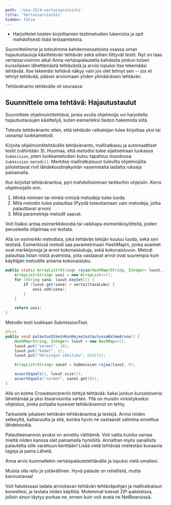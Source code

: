 ```yaml
---
path: '/osa-13/4-vertaisarviointi'
title: 'Vertaisarviointi'
hidden: false
---
```


<text-box variant='learningObjectives' name='Oppimistavoitteet'>

- Harjoittelet toisten kirjoittamien testimetodien lukemista ja opit mahdollisesti lisää testaamisesta.

</text-box>


<quiz id="4eec17f3-323b-475a-9ede-285bc7bb5cfa"></quiz>

Suunnittelimme ja toteutimme kahdennessatoista osassa oman hajautustauluja käsittelevän tehtävän sekä siihen liittyvät testit. Nyt on taas vertaisarvioinnin aika! Anna vertaispalautetta kahdesta jonkun toisen kurssilaisen lähettämästä tehtävästä ja arvioi lopuksi itse tekemääsi tehtävää. Itse tekemäsi tehtävä näkyy vain jos olet tehnyt sen -- jos et tehnyt tehtävää, pääset arvioimaan yhden ylimääräisen tehtävän.

Tehtävänanto tehtävälle oli seuraava:



## Suunnittele oma tehtävä: Hajautustaulut

Suunnittele ohjelmointitehtävä, jonka avulla ohjelmoija voi harjoitella hajautustaulujen käsittelyä, kuten esimerkiksi tiedon hakemista siitä.

Toteuta tehtävänanto siten, että tehtävän ratkaisijan tulee kirjoittaa yksi tai useampi luokkametodi.

Kirjoita ohjelmointitehtävälle tehtävänanto, malliratkaisu ja automaattiset testit (vähintään 3). Huomaa, että metodisi tulee sijaitsemaan luokassa `Submission`, joten luokkametodien kutsu tapahtuu muodossa `Submission.metodi()`. Merkitse malliratkaisuun tulevilta ohjelmoijilta piilotettavat rivit lähdekoodinäkymän vasemmalta laidalta rukseja painamalla.

Kun kirjoitat tehtävänantoa, pyri mahdollisimman tarkkoihin ohjeisiin. Kerro ohjelmoijalle mm.
1. Minkä niminen tai minkä nimisiä metodeja tulee luoda.
2. Mitä metodin tulee palauttaa (Pyydä toteuttamaan vain metodeja, jotka palauttavat arvon)
3. Mitä parametreja metodit saavat.

Voit lisäksi antaa esimerkkikoodia tai vaikkapa esimerkkisyötteitä, joiden perusteella ohjelmaa voi testata.


Alla on esimerkki metodista, joka tehtävän tekijän kuuluu luoda, sekä sen testistä. Esimerkissä metodi saa parametrinaan HashMapin, jonka avaimet ovat merkkijonoja ja arvot kokonaislukuja, sekä kokonaisluvun. Metodi palauttaa listan niistä avaimista, joita vastaavat arvot ovat suurempia kuin käyttäjän metodille antama kokonaisluku.


```java
public static ArrayList<String> rajaa(HashMap<String, Integer> luvut, int vertailtavaLuku) {
    ArrayList<String> uusi = new ArrayList<>();
    for (String sana: luvut.keySet()) {
        if (luvut.get(sana) > vertailtavaLuku) {
            uusi.add(sana);
        }
    }

    return uusi;
}
```


Metodin testi luokkaan SubmissionTest.


```java
@Test
public void palautusOikeinKunHajautustaulussaKolmeArvoa() {
    HashMap<String, Integer> luvut = new HashMap<>();
    luvut.put("sormet", 10);
    luvut.put("kädet", 2);
    luvut.put("Helsingin väkiluku", 643272);

    ArrayList<String> sanat = Submission.rajaa(luvut, 9);

    assertEquals(2, luvut.size());
    assertEquals("sormet", sanat.get(0));
}
```


<text-box variant='hint' name='Vertaisarviointi'>

Alla on kolme Crowdsorcereriin tehtyä tehtävää: kaksi jonkun kurssitoverisi lähettämää ja yksi itsearviointia varten. Yllä on muistin virkistykseksi ohjeistus, jonka pohjalta kyseiset tehtävänannot on tehty.

Tarkastele jokaisen tehtävän tehtävänantoa ja testejä. Arvioi niiden selkeyttä, kattavuutta ja sitä, kuinka hyvin ne vastaavat valmiina annettua lähdekoodia.

Palautteenannon avuksi on annettu väittämiä. Voit valita kuinka samaa mieltä niiden kanssa olet painamalla hymiöitä. Annathan myös sanallista palautetta sille varattuun kenttään! Lisää vielä tehtävää mielestäsi kuvaavia tageja ja paina Lähetä.

Anna arvio kummallekin vertaispalautetehtävälle ja lopuksi vielä omallesi.

Muista olla reilu ja ystävällinen. Hyvä palaute on rehellistä, mutta kannustavaa!

Voit halutessasi ladata arvioitavan tehtävän tehtäväpohjan ja malliratkaisun koneellesi, ja testata niiden käyttöä. Molemmat tulevat ZIP-paketeissa, jolloin sinun täytyy purkaa ne, ennen kuin voit avata ne NetBeansissä.

</text-box>



<crowdsorcerer id='29' peerreview='true' exercisecount='3'></crowdsorcerer>
